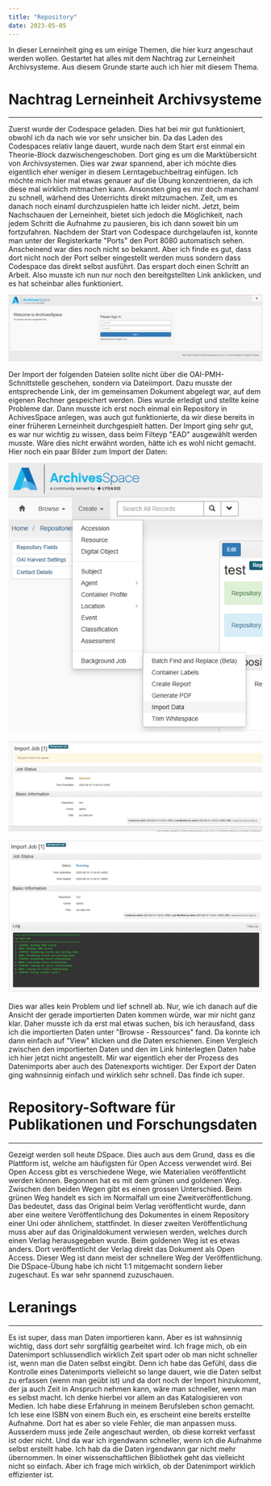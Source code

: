 ```yaml
---
title: "Repository"
date: 2023-05-05
---
```


In dieser Lerneinheit ging es um einige Themen, die hier kurz angeschaut werden wollen.
Gestartet hat alles mit dem Nachtrag zur Lerneinheit Archivsysteme. Aus diesem Grunde starte auch ich hier mit diesem Thema.

# Nachtrag Lerneinheit Archivsysteme
---

Zuerst wurde der Codespace geladen. Dies hat bei mir gut funktioniert, obwohl ich da nach wie vor sehr unsicher bin. Da das Laden des Codespaces relativ lange dauert, wurde nach dem Start erst einmal ein Theorie-Block
dazwischengeschoben. Dort ging es um die Marktübersicht von Archivsystemen. Dies war zwar spannend, aber ich möchte dies eigentlich eher weniger in diesem Lerntagebuchbeitrag einfügen. Ich möchte mich hier mal 
etwas genauer auf die Übung konzentrieren, da ich diese mal wirklich mitmachen kann. Ansonsten ging es mir doch manchaml zu schnell, wärhend des Unterrichts direkt mitzumachen. Zeit, um es danach noch einaml 
durchzuspielen hatte ich leider nicht. Jetzt, beim Nachschauen der Lerneinheit, bietet sich jedoch die Möglichkeit, nach jedem Schritt die Aufnahme zu pausieren, bis ich dann soweit bin um fortzufahren.
Nachdem der Start von Codespace durchgelaufen ist, konnte man unter der Registerkarte "Ports" den Port 8080 automatisch sehen. Anscheinend war dies noch nicht so bekannt. Aber ich finde es gut, dass dort nicht noch 
der Port selber eingestellt werden muss sondern dass Codespace das direkt selbst ausführt. Das erspart doch einen Schritt an Arbeit. Also musste ich nun nur noch den bereitgstellten Link anklicken, und es hat scheinbar
alles funktioniert.

![StartseiteArchivesSpace](https://github.com/tanyaZoller/Lerntagebuch-BAIN/blob/master/_img/Startseite%20ArchiveSpace.png?raw=true)

Der Import der folgenden Dateien sollte nicht über die OAI-PMH-Schnittstelle geschehen, sondern via Dateiimport. Dazu musste der entsprechende Link, der im gemeinsamen Dokument abgelegt war, auf dem eigenen
Rechner gespeichert werden. Dies wurde erledigt und stellte keine Probleme dar. Dann musste ich erst noch einmal ein Repository in AchivesSpace anlegen, was auch gut funktionierte, da wir diese bereits in einer 
früheren Lerneinheit durchgespielt hatten. 
Der Import ging sehr gut, es war nur wichtig zu wissen, dass beim Filteyp "EAD" ausgewählt werden musste. Wäre dies nicht erwähnt worden, hätte ich es wohl nicht gemacht.
Hier noch ein paar Bilder zum Import der Daten:

![ImportDaten](https://github.com/tanyaZoller/Lerntagebuch-BAIN/blob/master/_img/Import_Daten.png?raw=true)

![Import](https://github.com/tanyaZoller/Lerntagebuch-BAIN/blob/master/_img/Import_Job.png?raw=true)

![RunningJob](https://github.com/tanyaZoller/Lerntagebuch-BAIN/blob/master/_img/Running_Job.png?raw=true)

Dies war alles kein Problem und lief schnell ab. Nur, wie ich danach auf die Ansicht der gerade importierten Daten kommen würde, war mir nicht ganz klar. Daher musste ich da erst mal etwas suchen, bis ich herausfand, 
dass ich die importierten Daten unter "Browse - Ressources" fand. Da konnte ich dann einfach auf "View" klicken und die Daten erschienen. Einen Vergleich zwischen den importierten Daten und den im Link hinterlegten Daten
habe ich hier jetzt nicht angestellt. Mir war eigentlich eher der Prozess des Datenimports aber auch des Datenexports wichtiger. Der Export der Daten ging wahnsinnig einfach und wirklich sehr schnell. Das finde ich 
super.


# Repository-Software für Publikationen und Forschungsdaten
---

Gezeigt werden soll heute DSpace. Dies auch aus dem Grund, dass es die Plattform ist, welche am häufigsten für Open Access verwendet wird. 
Bei Open Access gibt es verschiedene Wege, wie Materialien veröffentlicht werden können. Begonnen hat es mit dem grünen und goldenen Weg. Zwischen den beiden Wegen gibt es einen grossen Unterschied. Beim grünen Weg
handelt es sich im Normalfall um eine Zweitveröffentlichung. Das bedeutet, dass das Original beim Verlag veröffentlicht wurde, dann aber eine weitere Veröffentlichung des Dokumentes in einem Repository einer Uni oder
ähnlichem, stattfindet. In dieser zweiten Veröffentlichung muss aber auf das Originaldokument verwiesen werden, welches durch einen Verlag herausgegeben wurde. Beim goldenen Weg ist es etwas anders. Dort veröffentlicht
der Verlag direkt das Dokument als Open Access. Dieser Weg ist dann meist der schnellere Weg der Veröffentlichung.
Die DSpace-Übung habe ich nicht 1:1 mitgemacht sondern lieber zugeschaut. Es war sehr spannend zuzuschauen.

# Leranings
---

Es ist super, dass man Daten importieren kann. Aber es ist wahnsinnig wichtig, dass dort sehr sorgfältig gearbeitet wird. Ich frage mich, ob ein Datenimport schlussendlich wirklich Zeit spart oder ob man nicht
schneller ist, wenn man die Daten selbst eingibt. Denn ich habe das Gefühl, dass die Kontrolle eines Datenimports vielleicht so lange dauert, wie die Daten selbst zu erfassen (wenn man geübt ist) und da dort noch der Import hinzukommt, der ja auch Zeit in Anspruch nehmen kann, wäre man schneller, wenn man es selbst macht. Ich denke hierbei vor allem an das Katalogisieren von Medien. Ich habe diese Erfahrung in meinem Berufsleben schon
gemacht. Ich lese eine ISBN von einem Buch ein, es erscheint eine bereits erstellte Aufnahme. Dort hat es aber so viele Fehler, die man anpassen muss. Ausserdem muss jede Zeile angeschaut werden, ob diese korrekt 
verfasst ist oder nicht. Und da war ich irgendwann schneller, wenn ich die Aufnahme selbst erstellt habe. Ich hab da die Daten irgendwann gar nicht mehr übernommen. In einer wissenschaftlichen Bibliothek geht das 
vielleicht nicht so einfach. Aber ich frage mich wirklich, ob der Datenimport wirklich effizienter ist.
